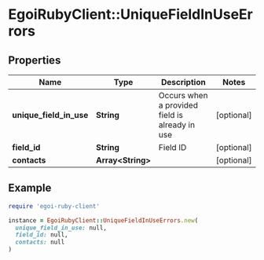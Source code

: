 # EgoiRubyClient::UniqueFieldInUseErrors

## Properties

| Name | Type | Description | Notes |
| ---- | ---- | ----------- | ----- |
| **unique_field_in_use** | **String** | Occurs when a provided field is already in use | [optional] |
| **field_id** | **String** | Field ID | [optional] |
| **contacts** | **Array&lt;String&gt;** |  | [optional] |

## Example

```ruby
require 'egoi-ruby-client'

instance = EgoiRubyClient::UniqueFieldInUseErrors.new(
  unique_field_in_use: null,
  field_id: null,
  contacts: null
)
```

